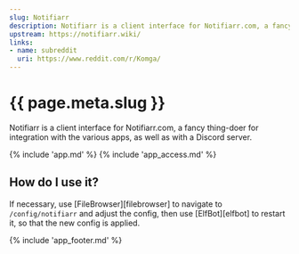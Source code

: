 ```yaml
---
slug: Notifiarr
description: Notifiarr is a client interface for Notifiarr.com, a fancy thing-doer for integration with the various apps, as well as with a Discord server
upstream: https://notifiarr.wiki/
links:
- name: subreddit
  uri: https://www.reddit.com/r/Komga/
---
```


# {{ page.meta.slug }}

Notifiarr is a client interface for Notifiarr.com, a fancy thing-doer for integration with the various apps, as well as with a Discord server.

{% include 'app.md' %}
{% include 'app_access.md' %}

## How do I use it?

If necessary, use [FileBrowser][filebrowser] to navigate to `/config/notifiarr` and adjust the config, then use [ElfBot][elfbot] to restart it, so that the new config is applied.

{% include 'app_footer.md' %}